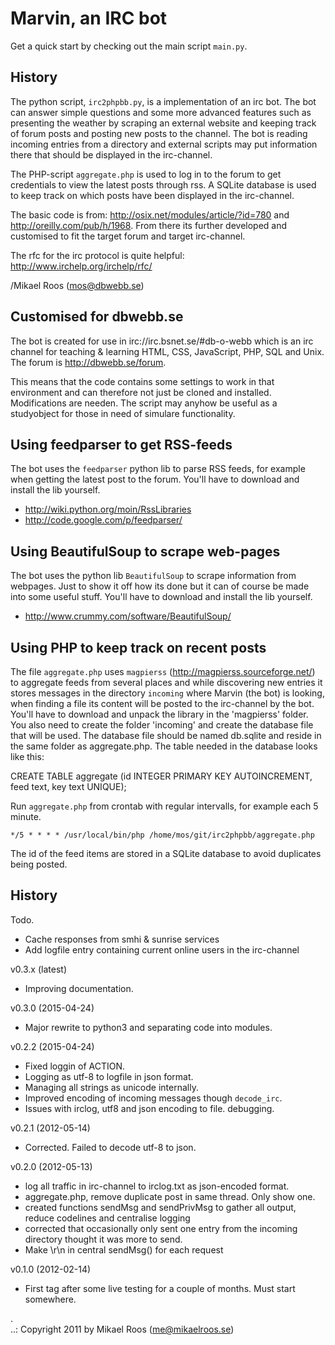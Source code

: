 Marvin, an IRC bot
==================

Get a quick start by checking out the main script `main.py`.



History
--------------------------
The python script, `irc2phpbb.py`, is a implementation of an irc bot. The bot can answer 
simple questions and some more advanced features such as presenting the weather by 
scraping an external website and keeping track of forum posts and posting new posts to 
the channel. The bot is reading incoming entries from a directory and external scripts may 
put information there that should be displayed in the irc-channel.

The PHP-script `aggregate.php` is used to log in to the forum to get credentials to view 
the latest posts through rss. A SQLite database is used to keep track on which posts 
have been displayed in the irc-channel.

The basic code is from: http://osix.net/modules/article/?id=780 and 
http://oreilly.com/pub/h/1968. From there its further developed and customised to fit the target
forum and target irc-channel.

The rfc for the irc protocol is quite helpful: http://www.irchelp.org/irchelp/rfc/

/Mikael Roos (mos@dbwebb.se)


Customised for dbwebb.se
----------------------------

The bot is created for use in irc://irc.bsnet.se/#db-o-webb which is an irc channel for 
teaching & learning HTML, CSS, JavaScript, PHP, SQL and Unix. The forum is http://dbwebb.se/forum. 

This means that the code contains some settings to work in that environment and can therefore
not just be cloned and installed. Modifications are needen. The script may anyhow be useful 
as a studyobject for those in need of simulare functionality.


Using feedparser to get RSS-feeds
---------------------------------

The bot uses the `feedparser` python lib to parse RSS feeds, for example when getting the latest post to
the forum. You'll have to download and install the lib yourself.

* http://wiki.python.org/moin/RssLibraries
* http://code.google.com/p/feedparser/


Using BeautifulSoup to scrape web-pages
--------------------------------------

The bot uses the python lib `BeautifulSoup` to scrape information from webpages. Just to show it 
off how its done but it can of course be made into some useful stuff. 
You'll have to download and install the lib yourself.

* http://www.crummy.com/software/BeautifulSoup/


Using PHP to keep track on recent posts
---------------------------------------

The file `aggregate.php` uses `magpierss` (http://magpierss.sourceforge.net/) to aggregate feeds from
several places and while discovering new entries it stores messages in the directory `incoming`
where Marvin (the bot) is looking, when finding a file its content will be posted to the 
irc-channel by the bot. You'll have to download and unpack the library in the 'magpierss' folder.
You also need to create the folder 'incoming' and create the database file that will be used. The 
database file should be named db.sqlite and reside in the same folder as aggregate.php. The table 
needed in the database looks like this:

CREATE TABLE aggregate (id INTEGER PRIMARY KEY AUTOINCREMENT, feed text, key text UNIQUE);

Run `aggregate.php` from crontab with regular intervalls, for example each 5 minute.
  
    */5 * * * * /usr/local/bin/php /home/mos/git/irc2phpbb/aggregate.php

The id of the feed items are stored in a SQLite database to avoid duplicates being posted.


History
-------

Todo.

* Cache responses from smhi & sunrise services
* Add logfile entry containing current online users in the irc-channel


v0.3.x (latest) 

* Improving documentation.


v0.3.0 (2015-04-24) 

* Major rewrite to python3 and separating code into modules.


v0.2.2 (2015-04-24) 

* Fixed loggin of ACTION.
* Logging as utf-8 to logfile in json format.
* Managing all strings as unicode internally.
* Improved encoding of incoming messages though `decode_irc`.
* Issues with irclog, utf8 and json encoding to file. debugging.


v0.2.1 (2012-05-14) 

* Corrected. Failed to decode utf-8 to json.


v0.2.0 (2012-05-13) 

* log all traffic in irc-channel to irclog.txt as json-encoded format.
* aggregate.php, remove duplicate post in same thread. Only show one.
* created functions sendMsg and sendPrivMsg to gather all output, reduce codelines and centralise 
  logging
* corrected that occasionally only sent one entry from the incoming directory thought it was more 
  to send.
* Make \r\n in central sendMsg() for each request


v0.1.0 (2012-02-14) 

* First tag after some live testing for a couple of months. Must start somewhere. 

 .   
..:  Copyright 2011 by Mikael Roos (me@mikaelroos.se)
